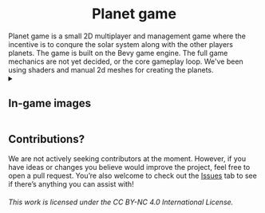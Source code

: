 <h1 align="center">Planet game</h1> 
Planet game is a small 2D multiplayer and management game where the incentive is to conqure the solar system along with the other players planets. The game is built on the Bevy game engine. The full game mechanics are not yet decided, or the core gameplay loop. We've been using shaders and manual 2d meshes for creating the planets.

<details>
<summary><h2>In-game images </h2></summary>
  
  ![bild](https://github.com/user-attachments/assets/39bf7c0e-0775-4c93-8f64-abb55aaffc3c)
  ![bild](https://github.com/user-attachments/assets/298bfecc-4ddc-493a-98c4-97b5dcbec68f)
</details>

## Contributions?
We are not actively seeking contributors at the moment. However, if you have ideas or changes you believe would improve the project, feel free to open a pull request. You’re also welcome to check out the [Issues](#issues) tab to see if there’s anything you can assist with!

###### This work is licensed under the CC BY-NC 4.0 International License.
